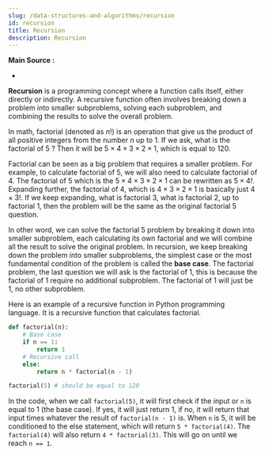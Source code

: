 ```yaml
---
slug: /data-structures-and-algorithms/recursion
id: recursion
title: Recursion
description: Recursion
---
```


**Main Source :**

-

**Recursion** is a programming concept where a function calls itself, either directly or indirectly. A recursive function often involves breaking down a problem into smaller subproblems, solving each subproblem, and combining the results to solve the overall problem.

In math, factorial (denoted as $n!$) is an operation that give us the product of all positive integers from the number $n$ up to $1$. If we ask, what is the factorial of $5$ ? Then it will be $5 \times 4 \times 3 \times 2 \times 1$, which is equal to $120$.

Factorial can be seen as a big problem that requires a smaller problem. For example, to calculate factorial of $5$, we will also need to calculate factorial of $4$. The factorial of $5$ which is the $5 \times 4 \times 3 \times 2 \times 1$ can be rewritten as $5 \times 4!$. Expanding further, the factorial of 4, which is $4 \times 3 \times 2 \times 1$ is basically just $4 \times 3!$. If we keep expanding, what is factorial $3$, what is factorial $2$, up to factorial $1$, then the problem will be the same as the original factorial $5$ question.

In other word, we can solve the factorial $5$ problem by breaking it down into smaller subproblem, each calculating its own factorial and we will combine all the result to solve the original problem. In recursion, we keep breaking down the problem into smaller subproblems, the simplest case or the most fundamental condition of the problem is called the **base case**. The factorial problem, the last question we will ask is the factorial of $1$, this is because the factorial of $1$ require no additional subproblem. The factorial of $1$ will just be $1$, no other subproblem.

Here is an example of a recursive function in Python programming language. It is a recursive function that calculates factorial.

```python
def factorial(n):
    # Base case
    if n == 1:
        return 1
    # Recursive call
    else:
        return n * factorial(n - 1)

factorial(5) # should be equal to 120
```

In the code, when we call `factorial(5)`, it will first check if the input or `n` is equal to 1 (the base case). If yes, it will just return 1, if no, it will return that input times whatever the result of `factorial(n - 1)` is. When `n` is 5, it will be conditioned to the else statement, which will return `5 * factorial(4)`. The `factorial(4)` will also return `4 * factorial(3)`. This will go on until we reach `n == 1`.
